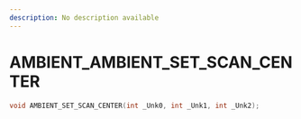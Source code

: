 ```yaml
---
description: No description available 
---
```


# AMBIENT\_AMBIENT_SET_SCAN_CENTER

```cpp
void AMBIENT_SET_SCAN_CENTER(int _Unk0, int _Unk1, int _Unk2);
```